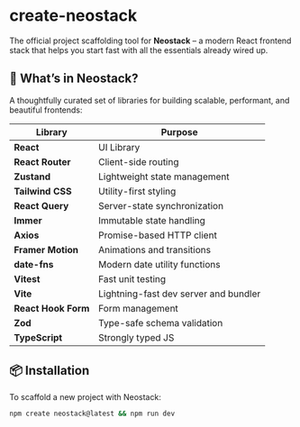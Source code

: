 # create-neostack

The official project scaffolding tool for **Neostack** – a modern React frontend stack that helps you start fast with
all the essentials already wired up.

## 🚀 What’s in Neostack?

A thoughtfully curated set of libraries for building scalable, performant, and beautiful frontends:

| Library             | Purpose                               |
|---------------------|---------------------------------------|
| **React**           | UI Library                            |
| **React Router**    | Client-side routing                   |
| **Zustand**         | Lightweight state management          |
| **Tailwind CSS**    | Utility-first styling                 |
| **React Query**     | Server-state synchronization          |
| **Immer**           | Immutable state handling              |
| **Axios**           | Promise-based HTTP client             |
| **Framer Motion**   | Animations and transitions            |
| **date-fns**        | Modern date utility functions         |
| **Vitest**          | Fast unit testing                     |
| **Vite**            | Lightning-fast dev server and bundler |
| **React Hook Form** | Form management                       |
| **Zod**             | Type-safe schema validation           |
| **TypeScript**      | Strongly typed JS                     |

## 📦 Installation

To scaffold a new project with Neostack:

```bash
npm create neostack@latest && npm run dev
